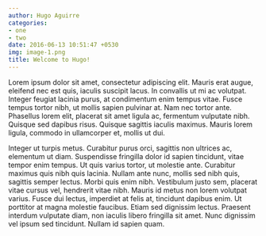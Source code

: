 ```yaml
---
author: Hugo Aguirre
categories:
- one
- two
date: 2016-06-13 10:51:47 +0530
img: image-1.png
title: Welcome to Hugo!
---
```


Lorem ipsum dolor sit amet, consectetur adipiscing elit. Mauris erat augue, eleifend nec est quis, iaculis suscipit lacus. In convallis ut mi ac volutpat. Integer feugiat lacinia purus, at condimentum enim tempus vitae. Fusce tempus tortor nibh, ut mollis sapien pulvinar at. Nam nec tortor ante. Phasellus lorem elit, placerat sit amet ligula ac, fermentum vulputate nibh. Quisque sed dapibus risus. Quisque sagittis iaculis maximus. Mauris lorem ligula, commodo in ullamcorper et, mollis ut dui.

Integer ut turpis metus. Curabitur purus orci, sagittis non ultrices ac, elementum ut diam. Suspendisse fringilla dolor id sapien tincidunt, vitae tempor enim tempus. Ut quis varius tortor, ut molestie ante. Curabitur maximus quis nibh quis lacinia. Nullam ante nunc, mollis sed nibh quis, sagittis semper lectus. Morbi quis enim nibh. Vestibulum justo sem, placerat vitae cursus vel, hendrerit vitae nibh. Mauris id metus non lorem volutpat varius. Fusce dui lectus, imperdiet at felis at, tincidunt dapibus enim. Ut porttitor at magna molestie faucibus. Etiam sed dignissim lectus. Praesent interdum vulputate diam, non iaculis libero fringilla sit amet. Nunc dignissim vel ipsum sed tincidunt. Nullam id sapien quam.
